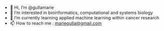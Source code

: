 - 👋 Hi, I’m @gullamarie
- 👀 I’m interested in bioinformatics, computational and systems biology
- 🌱 I’m currently learning applied machine learning within cancer research
- 📫 How to reach me : mariegulla@gmail.com

<!---
gullamarie/gullamarie is a ✨ special ✨ repository because its `README.md` (this file) appears on your GitHub profile.
You can click the Preview link to take a look at your changes.
--->
